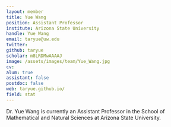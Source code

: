 ```yaml
---
layout: member
title: Yue Wang
position: Assistant Professor 
institute: Arizona State University
handle: Yue Wang
email: taryue@uw.edu
twitter: 
github: taryue 
scholar: m8LRDMwAAAAJ 
image: /assets/images/team/Yue_Wang.jpg
cv: 
alum: true
assistant: false
postdoc: false
web: taryue.github.io/ 
field: stat
---
```



Dr. Yue Wang is currently an Assistant Professor in the School of Mathematical and Natural Sciences at Arizona State University.  



